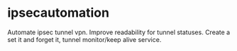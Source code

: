 # ipsecautomation
Automate ipsec tunnel vpn. Improve readability for tunnel statuses. Create a set it and forget it, tunnel monitor/keep alive service. 
